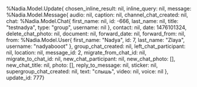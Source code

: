 %Nadia.Model.Update{
  chosen_inline_result: nil,
  inline_query: nil,
  message: %Nadia.Model.Message{
    audio: nil,
    caption: nil,
    channel_chat_created: nil,
    chat: %Nadia.Model.Chat{
      first_name: nil,
      id: -666,
      last_name: nil,
      title: "testnadya",
      type: "group",
      username: nil
      },
    contact: nil,
    date: 1476101324,
    delete_chat_photo: nil,
    document: nil,
    forward_date: nil,
    forward_from: nil,
    from: %Nadia.Model.User{
      first_name: "Nadya",
      id: 7,
      last_name: "Zlaya",
      username: "nadyabooot"
      },
    group_chat_created: nil,
    left_chat_participant: nil,
    location: nil,
    message_id: 2,
    migrate_from_chat_id: nil,
    migrate_to_chat_id: nil,
    new_chat_participant: nil,
    new_chat_photo: [],
    new_chat_title: nil,
    photo: [],
    reply_to_message: nil,
    sticker: nil,
    supergroup_chat_created: nil,
    text: "слышь",
    video: nil,
    voice: nil
  },
 update_id: 777}
